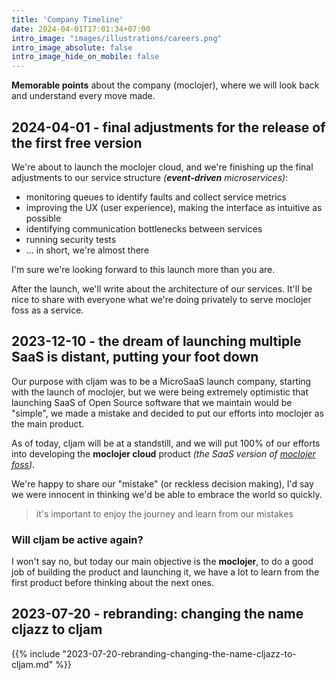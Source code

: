 ```yaml
---
title: 'Company Timeline'
date: 2024-04-01T17:01:34+07:00
intro_image: "images/illustrations/careers.png"
intro_image_absolute: false
intro_image_hide_on_mobile: false
---
```


**Memorable points** about the company (moclojer), where we will look back and understand every move made.

## 2024-04-01 - final adjustments for the release of the first free version

We're about to launch the moclojer cloud, and we're finishing up the final adjustments to our service structure *(**event-driven** microservices)*:

* monitoring queues to identify faults and collect service metrics
* improving the UX (user experience), making the interface as intuitive as possible
* identifying communication bottlenecks between services
* running security tests
* ... in short, we're almost there

I'm sure we're looking forward to this launch more than you are.

After the launch, we'll write about the architecture of our services. It'll be nice to share with everyone what we're doing privately to serve moclojer foss as a service.

## 2023-12-10 - the dream of launching multiple SaaS is distant, putting your foot down

Our purpose with cljam was to be a MicroSaaS launch company, starting with the launch of moclojer, but we were being extremely optimistic that launching SaaS of Open Source software that we maintain would be "simple", we made a mistake and decided to put our efforts into moclojer as the main product.

As of today, cljam will be at a standstill, and we will put 100% of our efforts into developing the **moclojer cloud** product *(the SaaS version of [moclojer foss](https://github.com/moclojer/moclojer))*.

We're happy to share our "mistake" (or reckless decision making), I'd say we were innocent in thinking we'd be able to embrace the world so quickly.

> it's important to enjoy the journey and learn from our mistakes

### Will cljam be active again?

I won't say no, but today our main objective is the **moclojer**, to do a good job of building the product and launching it, we have a lot to learn from the first product before thinking about the next ones.

## 2023-07-20 - rebranding: changing the name cljazz to cljam

{{% include "2023-07-20-rebranding-changing-the-name-cljazz-to-cljam.md" %}}

